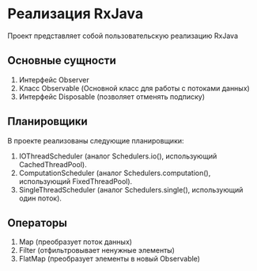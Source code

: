 # Реализация RxJava

Проект представляет собой пользовательскую реализацию RxJava

## Основные сущности

1. Интерфейс Observer
2. Класс Observable (Основной класс для работы с потоками данных)
3. Интерфейс Disposable (позволяет отменять подписку)

## Планировщики

В проекте реализованы следующие планировщики:

1. IOThreadScheduler (аналог Schedulers.io(), использующий CachedThreadPool).
2. ComputationScheduler (аналог Schedulers.computation(), использующий FixedThreadPool).
3. SingleThreadScheduler (аналог Schedulers.single(), использующий один поток).

## Операторы

1. Map (преобразует поток данных)
2. Filter (отфильтровывает ненужные элементы)
3. FlatMap (преобразует элементы в новый Observable)